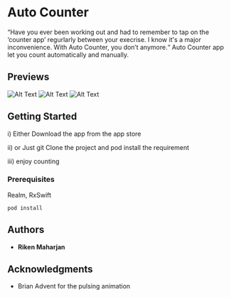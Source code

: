 # Auto Counter


“Have you ever been working out and had to remember to tap on the ‘counter app’ regurlarly between your execrise. I know it's a major inconvenience. With Auto Counter, you don’t anymore.“
Auto Counter app let you count automatically and manually.


## Previews

![Alt Text](https://media.giphy.com/media/finuaLjZwZSYyRsapA/giphy.gif)
![Alt Text](https://media.giphy.com/media/63IzwQWLoRMidYnM0t/giphy.gif)
![Alt Text](https://media.giphy.com/media/LpGJ4wSfcfkV7dJObD/giphy.gif)

## Getting Started

i) Either Download the app from the app store 

ii) or Just git Clone the project and pod install the requirement 

iii) enjoy counting

### Prerequisites

Realm, RxSwift 

```
pod install
```

## Authors

* **Riken Maharjan** 



## Acknowledgments

* Brian Advent for the pulsing animation 


